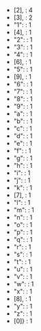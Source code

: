 - [2], : 4
- [3], : 2
- "1": : 1
- [4], : 1
- "2": : 1
- "3": : 1
- "4": : 1
- [6], : 1
- "5": : 1
- [9], : 1
- "6": : 1
- "7": : 1
- "8": : 1
- "9": : 1
- "a": : 1
- "b": : 1
- "c": : 1
- "d": : 1
- "e": : 1
- "f": : 1
- "g": : 1
- "h": : 1
- "i": : 1
- "j": : 1
- "k": : 1
- [7], : 1
- "l": : 1
- "m": : 1
- "n": : 1
- "o": : 1
- "p": : 1
- "q": : 1
- "r": : 1
- "s": : 1
- "t": : 1
- "u": : 1
- "v": : 1
- "w": : 1
- "x": : 1
- [8], : 1
- "y": : 1
- "z": : 1
- [0]} : 1
